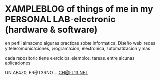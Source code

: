 # XAMPLEBLOG of things of me in my PERSONAL LAB-electronic (hardware & software)
en perfil almaceno algunas practicas sobre informatica, Diseño web, redes y telecomunicaciones, programacion, electronica, automatizacion y mas

cada repositorio tiene ejercicios, ejemplos, tareas, entre algunas aplicaciones

UN AB4Z0, FR@T3RNO....        CH@RL13.NET
